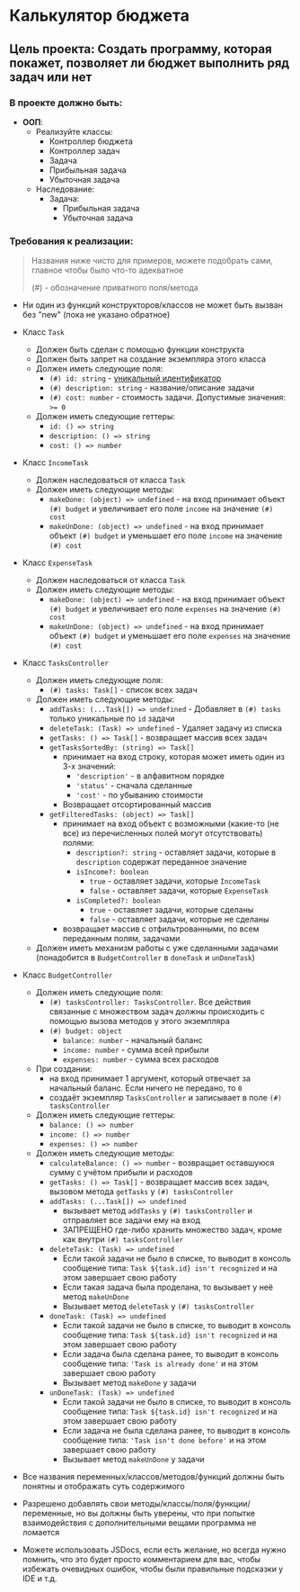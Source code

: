 # Калькулятор бюджета

## Цель проекта: Создать программу, которая покажет, позволяет ли бюджет выполнить ряд задач или нет

### В проекте должно быть:

+ **ООП**:
    + Реализуйте классы:
        + Контроллер бюджета
        + Контроллер задач
        + Задача
        + Прибыльная задача
        + Убыточная задача
    + Наследование:
        + Задача:
            + Прибыльная задача
            + Убыточная задача

### Требования к реализации:

> Названия ниже чисто для примеров, можете подобрать сами, главное чтобы было что-то адекватное
>
> (#) - обозначение приватного поля/метода

+ Ни один из функций конструкторов/классов не может быть вызван без "new" (пока не указано обратное)


+ Класс `Task`
    + Должен быть сделан с помощью функции конструкта
    + Должен быть запрет на создание экземпляра этого класса
    + Должен иметь следующие поля:
        + `(#) id: string` - [уникальный идентификатор](https://stackoverflow.com/a/19842865/13349770)
        + `(#) description: string` - название/описание задачи
        + `(#) cost: number` - стоимость задачи. Допустимые значения: `>= 0`
    + Должен иметь следующие геттеры:
        + `id: () => string`
        + `description: () => string`
        + `cost: () => number`


+ Класс `IncomeTask`
    + Должен наследоваться от класса `Task`
    + Должен иметь следующие методы:
        + `makeDone: (object) => undefined` - на вход принимает объект `(#) budget` и увеличивает его поле `income` на значение `(#) cost`
        + `makeUnDone: (object) => undefined` - на вход принимает объект `(#) budget` и уменьшает его поле `income` на значение `(#) cost`


+ Класс `ExpenseTask`
    + Должен наследоваться от класса `Task`
    + Должен иметь следующие методы:
        + `makeDone: (object) => undefined` - на вход принимает объект `(#) budget` и увеличивает его поле `expenses` на значение `(#) cost`
        + `makeUnDone: (object) => undefined` - на вход принимает объект `(#) budget` и уменьшает его поле `expenses` на значение `(#) cost`


+ Класс `TasksController`
    + Должен иметь следующие поля:
        + `(#) tasks: Task[]` - список всех задач
    + Должен иметь следующие методы:
        + `addTasks: (...Task[]) => undefined` - Добавляет в `(#) tasks` только уникальные по `id` задачи
        + `deleteTask: (Task) => undefined` - Удаляет задачу из списка
        + `getTasks: () => Task[]` - возвращает массив всех задач
        + `getTasksSortedBy: (string) => Task[]`
            + принимает на вход строку, которая может иметь один из 3-х значений:
                + `'description'` - в алфавитном порядке
                + `'status'` - сначала сделанные
                + `'cost'` - по убыванию стоимости
            + Возвращает отсортированный массив
        + `getFilteredTasks: (object) => Task[]`
            + принимает на вход объект с возможными (какие-то (не все) из перечисленных полей могут отсутствовать) 
              полями:
                + `description?: string` - оставляет задачи, которые в `description` содержат переданное значение
                + `isIncome?: boolean`
                    + `true` - оставляет задачи, которые `IncomeTask`
                    + `false` - оставляет задачи, которые `ExpenseTask`
                + `isCompleted?: boolean`
	                + `true` - оставляет задачи, которые сделаны
	                + `false` - оставляет задачи, которые не сделаны
            + возвращает массив с отфильтрованными, по всем переданным полям, задачами
    + Должен иметь механизм работы с уже сделанными задачами (понадобится в `BudgetController` в `doneTask` и
      `unDoneTask`)


+ Класс `BudgetController`
    + Должен иметь следующие поля:
        + `(#) tasksController: TasksController`. Все действия связанные с множеством задач должны 
          происходить с помощью вызова методов у этого экземпляра
        + `(#) budget: object`
            + `balance: number` - начальный баланс
            + `income: number` - сумма всей прибыли
            + `expenses: number` - сумма всех расходов
    + При создании:
        + на вход принимает 1 аргумент, который отвечает за начальный баланс. Если ничего не передано, то `0`
        + создаёт экземпляр `TasksController` и записывает в поле `(#) tasksController`
    + Должен иметь следующие геттеры:
        + `balance: () => number`
        + `income: () => number`
        + `expenses: () => number`
    + Должен иметь следующие методы:
        + `calculateBalance: () => number` - возвращает оставшуюся сумму с учётом прибыли и расходов
        + `getTasks: () => Task[]` - возвращает массив всех задач, вызовом метода `getTasks` у `(#) tasksController` 
        + `addTasks: (...Task[]) => undefined`
            + вызывает метод `addTasks` у `(#) tasksController` и отправляет все задачи ему на вход
            + ЗАПРЕЩЕНО где-либо хранить множество задач, кроме как внутри `(#) tasksController` 
        + `deleteTask: (Task) => undefined`
            + Если такой задачи не было в списке, то выводит в консоль
              сообщение типа: `Task ${task.id} isn't recognized` и на этом завершает свою работу
            + Если такая задача была проделана, то вызывает у неё метод `makeUnDone`
            + Вызывает метод `deleteTask` у `(#) tasksController`
        + `doneTask: (Task) => undefined`
            + Если такой задачи не было в списке, то выводит в консоль
              сообщение типа: `Task ${task.id} isn't recognized` и на этом завершает свою работу
            + Если задача была сделана ранее, то выводит в консоль сообщение типа: `'Task is already done'` и на 
              этом завершает свою работу
            + Вызывает метод `makeDone` у задачи
        + `unDoneTask: (Task) => undefined`
            + Если такой задачи не было в списке, то выводит в консоль
              сообщение типа: `Task ${task.id} isn't recognized` и на этом завершает свою работу
            + Если задача не была сделана ранее, то выводит в консоль сообщение типа: `'Task isn't done before'` и 
              на этом завершает свою работу
            + Вызывает метод `makeUnDone` у задачи


+ Все названия переменных/классов/методов/функций должны быть понятны и отображать суть содержимого


+ Разрешено добавлять свои методы/классы/поля/функции/переменные, но вы должны быть уверены, что при попытке
  взаимодействия с дополнительными вещами программа не ломается


+ Можете использовать JSDocs, если есть желание, но всегда нужно помнить, что это будет просто комментарием для вас,
  чтобы избежать очевидных ошибок, чтобы были правильные подсказки у IDE и т.д.
